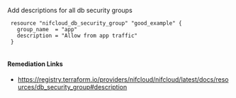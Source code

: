 
Add descriptions for all db security groups

```hcl
 resource "nifcloud_db_security_group" "good_example" {
   group_name  = "app"
   description = "Allow from app traffic"
 }
 
```

#### Remediation Links
 - https://registry.terraform.io/providers/nifcloud/nifcloud/latest/docs/resources/db_security_group#description

